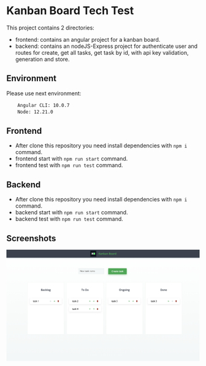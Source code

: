# Kanban Board Tech Test

This project contains 2 directories:

- frontend: contains an angular project for a kanban board.
- backend: contains an nodeJS-Express project for authenticate user and routes for create, get all tasks, get task by id, with api key validation, generation and store.

## Environment

Please use next environment:

```bash
    Angular CLI: 10.0.7
    Node: 12.21.0
```

## Frontend

- After clone this repository you need install dependencies with `npm i` command.
- frontend start with `npm run start` command.
- frontend test with `npm run test` command.

## Backend

- After clone this repository you need install dependencies with `npm i` command.
- backend start with `npm run start` command.
- backend test with `npm run test` command.

## Screenshots


<img src="./screenshots/sc-1.png" width="775"/>

